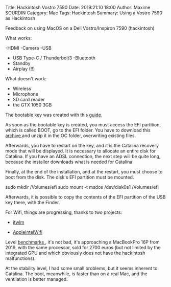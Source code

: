 Title: Hackintosh Vostro 7590
Date: 2019:21:10 18:00
Author: Maxime SOURDIN
Category: Mac
Tags: Hackintosh
Summary: Using a Vostro 7590 as Hackintosh

Feedback on using MacOS on a Dell Vostro/Inspiron 7590 (hackintosh)

What works:

-HDMI
-Camera
-USB
- USB Type-C / Thunderbolt3
-Bluetooth
- Standby
- Airplay (!!)

What doesn't work:

- Wireless
- Microphone
- SD card reader
- the GTX 1050 3GB

The bootable key was created with this <a href="https://dortania.github.io/OpenCore-Desktop-Guide/installer-guide/winblows-install.html">guide</a>.

As soon as the bootable key is created, you must access the EFI partition, which is called BOOT, go to the EFI folder. You have to download this <a href="https://github.com/Pinming/Dell-Inspiron-7590-Hackintosh-Opencore/archive/master.zip">archive </a> and unzip it in the OC folder, overwriting existing files.

Afterwards, you have to restart on the key, and it is the Catalina recovery mode that will be displayed. It is necessary to allocate an entire disk for Catalina. If you have an ADSL connection, the next step will be quite long, because the installer downloads what is needed for Catalina.

Finally, at the end of the installation, and at the restart, you must choose to boot from the disk. The disk's EFI partition must be mounted.

sudo mkdir /Volumes/efi
sudo mount -t msdos /dev/disk0s1 /Volumes/efi

Afterwards, it is possible to copy the contents of the EFI partition of the USB key there, with the Finder.

For Wifi, things are progressing, thanks to two projects:

- <a href="https://github.com/zxystd/itlwm">itwlm</a>

- <a href="https://github.com/AppleIntelWifi/adapter">AppleIntelWifi</a>

Level <a href="https://browser.geekbench.com/v5/cpu/1919290" >benchmarks </a>, it's not bad, it's approaching a MacBookPro 16P from 2019, with the same processor, sold for 2700 euros (but not limited by the integrated GPU and which obviously does not have the hackintosh malfunctions).

At the stability level, I had some small problems, but it seems inherent to Catalina. The boot, meanwhile, is faster than on a real Mac, and the ventilation is better managed.